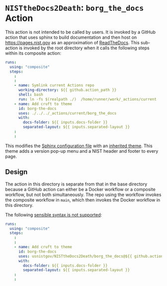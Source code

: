 # `NISTtheDocs2Death`: `borg_the_docs` Action

This action is not intended to be called by users.  It is invoked by a
GitHub action that uses sphinx to build documentation and then host on
<https://pages.nist.gov> as an approximation of
[ReadTheDocs](https://readthedocs.org).  This sub-action is invoked by the
root directory when it calls the following steps within its composite
action:

```yaml
runs:
  using: "composite"
  steps:
    :
    :
    - name: Symlink current Actions repo
      working-directory: ${{ github.action_path }}
      shell: bash
      run: ln -fs $(realpath ./)  /home/runner/work/_actions/current
    - name: Add cruft to theme
      id: borg-the-docs
      uses: ./../../_actions/current/borg_the_docs
      with:
        docs-folder: ${{ inputs.docs-folder }}
        separated-layout: ${{ inputs.separated-layout }}
    :
    :
```

This modifies the [Sphinx configuration
file](https://www.sphinx-doc.org/en/master/usage/configuration.html) with
an [inherited
theme](https://www.sphinx-doc.org/en/master/development/theming.html).
This theme adds a version pop-up menu and a NIST header and footer to every
page.

## Design

The action in this directory is separate from that in the base directory
because a GitHub action can either be a Docker workflow or a composite
workflow, but not both simultaneously.  The repo using the workflow invokes
the composite workflow in `main`, which then invokes the Docker workflow in
this directory.

The following [sensible syntax is not
supported](https://github.com/orgs/community/discussions/41927):

```yaml
runs:
  using: "composite"
  steps:
    :
    :
    - name: Add cruft to theme
      id: borg-the-docs
      uses: usnistgov/NISTtheDocs2Death/borg_the_docs@${{ github.action_ref }}
      with:
        docs-folder: ${{ inputs.docs-folder }}
        separated-layout: ${{ inputs.separated-layout }}
    :
    :
```
